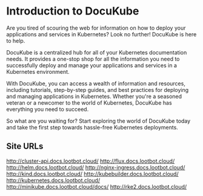 # Introduction to DocuKube

Are you tired of scouring the web for information on how to deploy your applications and services in Kubernetes? Look no further! DocuKube is here to help.

DocuKube is a centralized hub for all of your Kubernetes documentation needs. It provides a one-stop shop for all the information you need to successfully deploy and manage your applications and services in a Kubernetes environment.

With DocuKube, you can access a wealth of information and resources, including tutorials, step-by-step guides, and best practices for deploying and managing applications in Kubernetes. Whether you're a seasoned veteran or a newcomer to the world of Kubernetes, DocuKube has everything you need to succeed.

So what are you waiting for? Start exploring the world of DocuKube today and take the first step towards hassle-free Kubernetes deployments.





## Site URLs
http://cluster-api.docs.lootbot.cloud/
http://flux.docs.lootbot.cloud/
http://helm.docs.lootbot.cloud/
http://nginx-ingress.docs.lootbot.cloud/
http://kind.docs.lootbot.cloud/
http://kubebuilder.docs.lootbot.cloud/
http://kubernetes.docs.lootbot.cloud/
http://minikube.docs.lootbot.cloud/docs/
http://rke2.docs.lootbot.cloud/